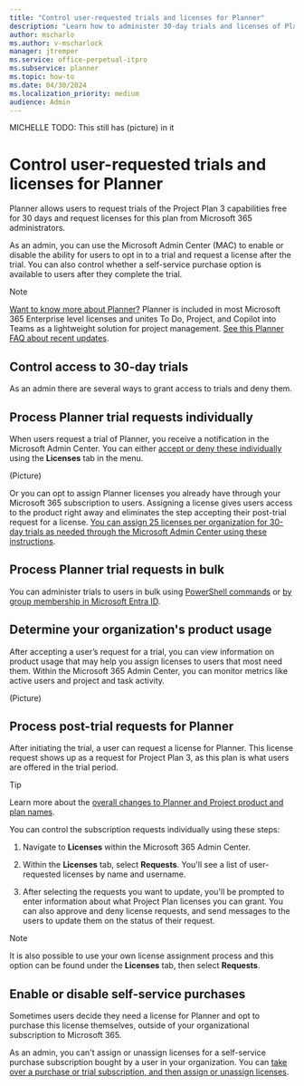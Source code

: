 ```yaml
---
title: "Control user-requested trials and licenses for Planner"
description: "Learn how to administer 30-day trials and licenses of Planner to your users."
author: mscharlo 
ms.author: v-mscharlock 
manager: jtremper
ms.service: office-perpetual-itpro
ms.subservice: planner 
ms.topic: how-to 
ms.date: 04/30/2024
ms.localization_priority: medium
audience: Admin
---
```

MICHELLE TODO: This still has (picture) in it

# Control user-requested trials and licenses for Planner
Planner allows users to request trials of the Project Plan 3 capabilities free for 30 days and request licenses for this plan from Microsoft 365 administrators.  

As an admin, you can use the Microsoft Admin Center (MAC) to enable or disable the ability for users to opt in to a trial and request a license after the trial. You can also control whether a self-service purchase option is available to users after they complete the trial.  

> [!NOTE]
> [Want to know more about Planner?](https://support.microsoft.com/planner) Planner is included in most Microsoft 365 Enterprise level licenses and unites To Do, Project, and Copilot into Teams as a lightweight solution for project management. [See this Planner FAQ about recent updates](https://cdn.techcommunity.microsoft.com/assets/Planner/Microsoft_Planner_FAQ_April_2024.pdf).

## Control access to 30-day trials

As an admin there are several ways to grant access to trials and deny them.  

## Process Planner trial requests individually

When users request a trial of Planner, you receive a notification in the Microsoft Admin Center. You can either [accept or deny these individually](https://learn.microsoft.com/microsoft-365/admin/manage/assign-licenses-to-users#assign-licenses-by-using-the-licenses-page) using the **Licenses** tab in the menu.  

(Picture)

Or you can opt to assign Planner licenses you already have through your Microsoft 365 subscription to users. Assigning a license gives users access to the product right away and eliminates the step accepting their post-trial request for a license. [You can assign 25 licenses per organization for 30-day trials as needed through the Microsoft Admin Center using these instructions](https://learn.microsoft.com/microsoft-365/admin/manage/assign-licenses-to-users#assign-licenses-by-using-the-licenses-page).  

## Process Planner trial requests in bulk  

You can administer trials to users in bulk using [PowerShell commands](https://learn.microsoft.com/microsoft-365/commerce/subscriptions/allowselfservicepurchase-powershell) or [by group membership in Microsoft Entra ID](https://learn.microsoft.com/entra/identity/users/licensing-groups-assign).  

## Determine your organization's product usage

After accepting a user’s request for a trial, you can view information on product usage that may help you assign licenses to users that most need them. Within the Microsoft 365 Admin Center, you can monitor metrics like active users and project and task activity.

(Picture)

## Process post-trial requests for Planner

After initiating the trial, a user can request a license for Planner. This license request shows up as a request for Project Plan 3, as this plan is what users are offered in the trial period.

>[!TIP]
> Learn more about the [overall changes to Planner and Project product and plan names](https://techcommunity.microsoft.com/t5/planner-blog/the-new-planner-in-teams-is-now-in-public-preview/ba-p/4072525).  

You can control the subscription requests individually using these steps:  

1. Navigate to **Licenses** within the Microsoft 365 Admin Center.  

2. Within the **Licenses** tab, select **Requests**. You'll see a list of user-requested licenses by name and username.  

3. After selecting the requests you want to update, you'll be prompted to enter information about what Project Plan licenses you can grant. You can also approve and deny license requests, and send messages to the users to update them on the status of their request.

>[!NOTE]
> It is also possible to use your own license assignment process and this option can be found under the **Licenses** tab, then select **Requests**.  

## Enable or disable self-service purchases

Sometimes users decide they need a license for Planner and opt to purchase this license themselves, outside of your organizational subscription to Microsoft 365.  

As an admin, you can't assign or unassign licenses for a self-service purchase subscription bought by a user in your organization. You can [take over a purchase or trial subscription, and then assign or unassign licenses](https://learn.microsoft.com/microsoft-365/commerce/subscriptions/manage-self-service-purchases-admins?view=o365-worldwide#take-over-a-self-service-purchase-or-trial-subscription).
